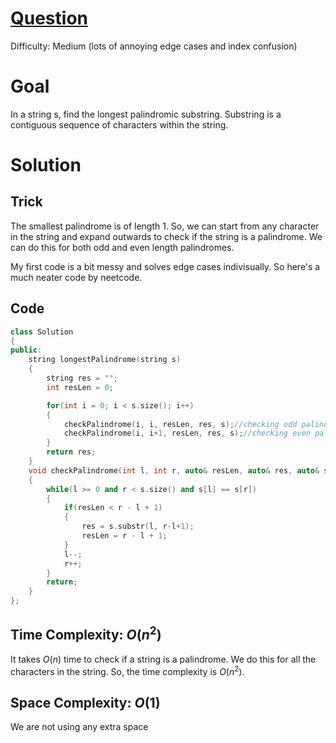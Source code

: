 # [Question](https://leetcode.com/problems/longest-palindromic-substring/)
Difficulty: Medium (lots of annoying edge cases and index confusion)
# Goal
In a string s, find the longest palindromic substring. Substring is a contiguous sequence of characters within the string.
# Solution
## Trick
The smallest palindrome is of length 1. So, we can start from any character in the string and expand outwards to check if the string is a palindrome. We can do this for both odd and even length palindromes.

My first code is a bit messy and solves edge cases indivisually. So here's a much neater code by neetcode.
## Code
```cpp
class Solution 
{
public:
    string longestPalindrome(string s) 
    {
        string res = "";
        int resLen = 0;

        for(int i = 0; i < s.size(); i++)
        {
            checkPalindrome(i, i, resLen, res, s);//checking odd palindromes
            checkPalindrome(i, i+1, resLen, res, s);//checking even palindromes
        }
        return res;
    }
    void checkPalindrome(int l, int r, auto& resLen, auto& res, auto& s)
    {
        while(l >= 0 and r < s.size() and s[l] == s[r])
        {
            if(resLen < r - l + 1)
            {
                res = s.substr(l, r-l+1);
                resLen = r - l + 1;
            }
            l--;
            r++;
        }
        return;
    }
};
```
## Time Complexity: $O(n^2)$
It takes $O(n)$ time to check if a string is a palindrome. We do this for all the characters in the string. So, the time complexity is $O(n^2)$.
## Space Complexity: $O(1)$
We are not using any extra space
